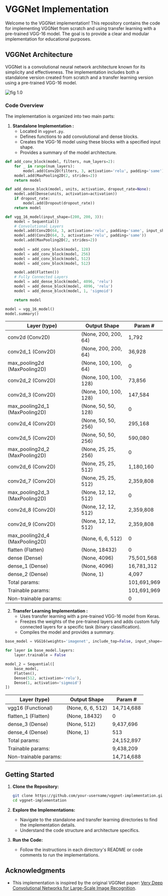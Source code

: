 
# VGGNet Implementation

Welcome to the VGGNet implementation! This repository contains the code for implementing VGGNet from scratch and using transfer learning with a pre-trained VGG-16 model. The goal is to provide a clear and modular implementation for educational purposes.

## VGGNet Architecture

VGGNet is a convolutional neural network architecture known for its simplicity and effectiveness. The implementation includes both a standalone version created from scratch and a transfer learning version using a pre-trained VGG-16 model.

![fig 1.0](https://media.geeksforgeeks.org/wp-content/uploads/20200219152207/new41.jpg)

### Code Overview

The implementation is organized into two main parts:

1. **Standalone Implementation \:**
    - Located in `vggnet.py`.
    - Defines functions to add convolutional and dense blocks.
    - Creates the VGG-16 model using these blocks with a specified input shape.
    - Provides a summary of the model architecture.

```python
def add_conv_block(model, filters, num_layers=2):
    for _ in range(num_layers):
        model.add(Conv2D(filters, 3, activation='relu', padding='same'))
    model.add(MaxPooling2D(2, strides=2))
    return model 

def add_dense_block(model, units, activation, dropout_rate=None):
    model.add(Dense(units, activation=activation))
    if dropout_rate:
        model.add(Dropout(dropout_rate))
    return model

def vgg_16_model(input_shape=(200, 200, 3)):
    model = Sequential()
    # Convolutional Layers
    model.add(Conv2D(64, 3, activation='relu', padding='same', input_shape=input_shape))
    model.add(Conv2D(64, 3, activation='relu', padding='same'))
    model.add(MaxPooling2D(2, strides=2))
    
    model = add_conv_block(model, 128)
    model = add_conv_block(model, 256)
    model = add_conv_block(model, 512)
    model = add_conv_block(model, 512)

    model.add(Flatten())
    # Fully Connected Layers
    model = add_dense_block(model, 4096, 'relu')
    model = add_dense_block(model, 4096, 'relu')
    model = add_dense_block(model, 1, 'sigmoid')

    return model

model = vgg_16_model()
model.summary()
```

   | Layer (type)               | Output Shape            | Param #    |
|----------------------------|-------------------------|------------|
| conv2d (Conv2D)             | (None, 200, 200, 64)    | 1,792      |
| conv2d_1 (Conv2D)           | (None, 200, 200, 64)    | 36,928     |
| max_pooling2d (MaxPooling2D)| (None, 100, 100, 64)    | 0          |
| conv2d_2 (Conv2D)           | (None, 100, 100, 128)   | 73,856     |
| conv2d_3 (Conv2D)           | (None, 100, 100, 128)   | 147,584    |
| max_pooling2d_1 (MaxPooling2D)| (None, 50, 50, 128)    | 0          |
| conv2d_4 (Conv2D)           | (None, 50, 50, 256)     | 295,168    |
| conv2d_5 (Conv2D)           | (None, 50, 50, 256)     | 590,080    |
| max_pooling2d_2 (MaxPooling2D)| (None, 25, 25, 256)    | 0          |
| conv2d_6 (Conv2D)           | (None, 25, 25, 512)    | 1,180,160  |
| conv2d_7 (Conv2D)           | (None, 25, 25, 512)    | 2,359,808  |
| max_pooling2d_3 (MaxPooling2D)| (None, 12, 12, 512)    | 0          |
| conv2d_8 (Conv2D)           | (None, 12, 12, 512)    | 2,359,808  |
| conv2d_9 (Conv2D)           | (None, 12, 12, 512)    | 2,359,808  |
| max_pooling2d_4 (MaxPooling2D)| (None, 6, 6, 512)      | 0          |
| flatten (Flatten)           | (None, 18432)           | 0          |
| dense (Dense)               | (None, 4096)            | 75,501,568 |
| dense_1 (Dense)             | (None, 4096)            | 16,781,312 |
| dense_2 (Dense)             | (None, 1)               | 4,097      |
| Total params:               |                         | 101,691,969|
| Trainable params:           |                         | 101,691,969|
| Non-trainable params:       |                         | 0          |


2. **Transfer Learning Implementation :**
    - Uses transfer learning with a pre-trained VGG-16 model from Keras.
    - Freezes the weights of the pre-trained layers and adds custom fully connected layers for a specific task (binary classification).
    - Compiles the model and provides a summary.

```python
base_model = VGG16(weights='imagenet', include_top=False, input_shape=(200, 200, 3))

for layer in base_model.layers:
    layer.trainable = False

model_2 = Sequential([
    base_model,
    Flatten(),
    Dense(512, activation='relu'),
    Dense(1, activation='sigmoid')  
])

```

| Layer (type)               | Output Shape            | Param #    |
|----------------------------|-------------------------|------------|
| vgg16 (Functional)         | (None, 6, 6, 512)       | 14,714,688 |
| flatten_1 (Flatten)        | (None, 18432)           | 0          |
| dense_3 (Dense)            | (None, 512)             | 9,437,696  |
| dense_4 (Dense)            | (None, 1)               | 513        |
| Total params:               |                         | 24,152,897 |
| Trainable params:           |                         | 9,438,209  |
| Non-trainable params:       |                         | 14,714,688 |

## Getting Started

1. **Clone the Repository:**
   ```bash
   git clone https://github.com/your-username/vggnet-implementation.git
   cd vggnet-implementation
   ```

2. **Explore the Implementations:**
   - Navigate to the standalone and transfer learning directories to find the implementation details.
   - Understand the code structure and architecture specifics.

3. **Run the Code:**
   - Follow the instructions in each directory's README or code comments to run the implementations.

## Acknowledgments

- This implementation is inspired by the original VGGNet paper: [Very Deep Convolutional Networks for Large-Scale Image Recognition](https://arxiv.org/abs/1409.1556).
